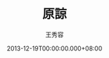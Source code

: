 ---
issue: 50
title: 原諒
author: 王秀容
date: 2013-12-19T00:00:00.000+08:00
topic: 懷想
difficulty: 1
wikidata: Q98095389
wikidata_link: https://www.wikidata.org/wiki/Q98095389
---
